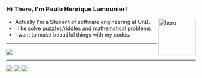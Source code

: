### Hi There, I'm Paulo Henrique Lamounier!
  <img align="right" alt="hero" height="100" width="100" src="https://media4.giphy.com/media/v1.Y2lkPTc5MGI3NjExMWNqbHo5dWZjbDkxand3Mndkc292eHRpNmJ2a2g1aG01bG40MWFsMyZlcD12MV9pbnRlcm5hbF9naWZfYnlfaWQmY3Q9cw/kjns6N6bQEKaDVSd7q/giphy.gif" />
  
  - Actually I'm a Student of software engineering at UnB.
  - I like solve puzzles/riddles and mathematical problems.
  - I want to make beautiful things with my codes.

---

<picture align="center">
<source srcset="https://github-readme-stats.vercel.app/api/top-langs/?username=Nanashii76&hide_progress=true" />
<img align="center" src="https://github-readme-stats.vercel.app/api?username=Nanashii76&show_icons=true" />
</picture>

---

<div> 
 <a href="#Nanashi#5991" target="_blank"><img src="https://img.shields.io/badge/Discord-7289DA?style=for-the-badge&logo=discord&logoColor=white" target="_blank"></a> 
  <a href = "mailto:pauloamino76@gmail.com"><img src="https://img.shields.io/badge/-Gmail-%23333?style=for-the-badge&logo=gmail&logoColor=white" target="_blank"></a>
  <a href="https://www.linkedin.com/in/paulo-henrique-lamounier-244a90200/" target="_blank"><img src="https://img.shields.io/badge/-LinkedIn-%230077B5?style=for-the-badge&logo=linkedin&logoColor=white" target="_blank"></a> 
</div>

